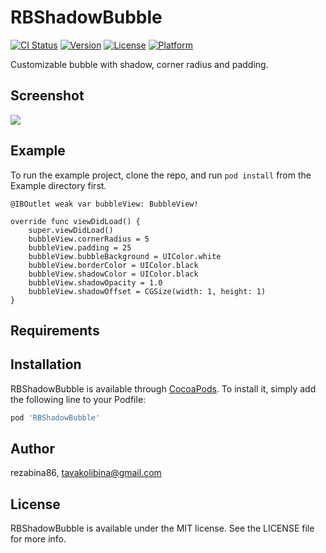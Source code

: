 # RBShadowBubble

[![CI Status](https://img.shields.io/travis/rezabina86/RBShadowBubble.svg?style=flat)](https://travis-ci.org/rezabina86/RBShadowBubble)
[![Version](https://img.shields.io/cocoapods/v/RBShadowBubble.svg?style=flat)](https://cocoapods.org/pods/RBShadowBubble)
[![License](https://img.shields.io/cocoapods/l/RBShadowBubble.svg?style=flat)](https://cocoapods.org/pods/RBShadowBubble)
[![Platform](https://img.shields.io/cocoapods/p/RBShadowBubble.svg?style=flat)](https://cocoapods.org/pods/RBShadowBubble)

Customizable bubble with shadow, corner radius and padding.

## Screenshot

<img src="https://github.com/rezabina86/RBShadowBubble/blob/master/Example/sample1.png"/>

## Example

To run the example project, clone the repo, and run `pod install` from the Example directory first.
```
@IBOutlet weak var bubbleView: BubbleView!

override func viewDidLoad() {
    super.viewDidLoad()
    bubbleView.cornerRadius = 5
    bubbleView.padding = 25
    bubbleView.bubbleBackground = UIColor.white
    bubbleView.borderColor = UIColor.black
    bubbleView.shadowColor = UIColor.black
    bubbleView.shadowOpacity = 1.0
    bubbleView.shadowOffset = CGSize(width: 1, height: 1)
}
```

## Requirements

## Installation

RBShadowBubble is available through [CocoaPods](https://cocoapods.org). To install
it, simply add the following line to your Podfile:

```ruby
pod 'RBShadowBubble'
```

## Author

rezabina86, tavakolibina@gmail.com

## License

RBShadowBubble is available under the MIT license. See the LICENSE file for more info.
